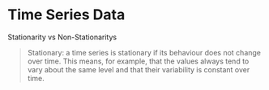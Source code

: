# Time Series Data



Stationarity vs Non-Stationaritys

> Stationary: a time series is stationary if its behaviour does not change over time. This means, for example, that the values always tend to vary about the same level and that their variability is constant over time.


